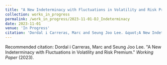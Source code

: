 ```yaml
---
title: "A New Indeterminacy with Fluctuations in Volatility and Risk Premium"
collection: works_in_progress
permalink: /work_in_progress/2023-11-01-DJ_Indeterminacy
date: 2023-11-01
venue: 'In Progress'
citation: 'Dordal i Carreras, Marc and Seung Joo Lee. &quot;A New Indeterminacy with Fluctuations in Volatility and Risk Premium.&quot;  <i>Working Paper</i> (2023).'
---
```

Recommended citation: Dordal i Carreras, Marc and Seung Joo Lee. "A New Indeterminacy with Fluctuations in Volatility and Risk Premium."  <i>Working Paper</i> (2023).